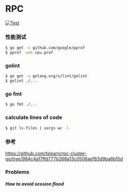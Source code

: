 # RPC
[![Test](https://github.com/rpccloud/rpc/workflows/Test/badge.svg)](https://github.com/rpccloud/rpc/actions?query=workflow%3ATest)


### 性能测试
```bash
$ go get -u github.com/google/pprof
$ pprof -web cpu.prof
```

### golint
```bash
$ go get -u golang.org/x/lint/golint
$ golint ./...
```

### go fmt
```bash
$ go fmt ./...
```

### calculate lines of code
```bash
$ git ls-files | xargs wc -l
```

### 参考
https://github.com/tslearn/rpc-cluster-go/tree/984c4a17ffd777b268a13c0506aef83d9ba6b15d

### Problems
##### How to avoid session flood
